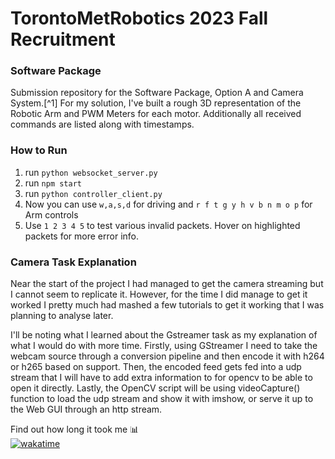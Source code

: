 # TorontoMetRobotics 2023 Fall Recruitment 
### Software Package
Submission repository for the Software Package, Option A and Camera System.[^1]
For my solution, I've built a rough 3D representation of the Robotic Arm and
PWM Meters for each motor. Additionally all received commands are listed along with timestamps.

### How to Run
1. run `python websocket_server.py`
2. run `npm start`
3. run `python controller_client.py`
4. Now you can use `w,a,s,d` for driving and `r f t g y h v b n m o p` for Arm controls
5. Use `1 2 3 4 5` to test various invalid packets. Hover on highlighted packets for more error info.

### Camera Task Explanation
Near the start of the project I had managed to get the camera streaming but I cannot seem to replicate it.
However, for the time I did manage to get it worked I pretty much had mashed a few tutorials to get it working that I was planning to analyse later.

I'll be noting what I learned about the Gstreamer task as my explanation of what I would do with more time.
Firstly, using GStreamer I need to take the webcam source through a conversion pipeline and then encode it with h264 or h265 based on support.
Then, the encoded feed gets fed into a udp stream that I will have to add extra information to for opencv to be able to open it directly.
Lastly, the OpenCV script will be using videoCapture() function to load the udp stream and show it with imshow, or serve it up to the Web GUI through an http stream.

Find out how long it took me 📊<br>
[![wakatime](https://wakatime.com/badge/user/c4933990-64f0-4101-b362-b288582ecb57/project/291caae2-8db1-46b2-ae78-d4151286fe56.svg?style=for-the-badge)](https://wakatime.com/@snick/projects/zzzonpgwom)
